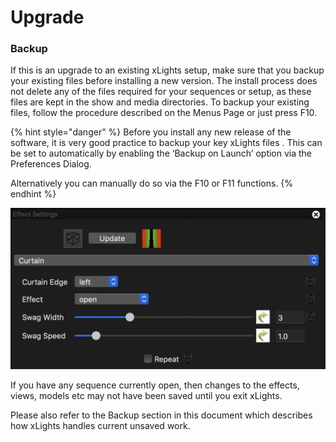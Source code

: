 # Upgrade

### Backup

If this is an upgrade to an existing xLights setup, make sure that you backup your existing files before installing a new version. The install process does not delete any of the files required for your sequences or setup, as these files are kept in the show and media directories.  To backup your existing files, follow the procedure described on the Menus Page or just press F10.

{% hint style="danger" %}
Before you install any new release of the software, it is very good practice to backup your key xLights files . This can be set to automatically by enabling the ‘Backup on Launch’ option via the Preferences Dialog.

Alternatively you can manually do so via the F10 or F11 functions.
{% endhint %}

![](../../.gitbook/assets/image%20%28464%29.png)

If you have any sequence currently open, then changes to the effects, views, models etc may not have been saved until you exit xLights.

Please also refer to the Backup section in this document which describes how xLights handles current unsaved work.

